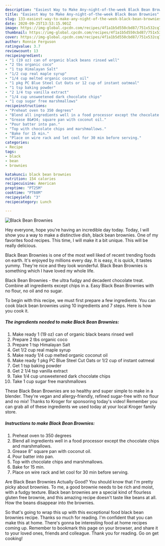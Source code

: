 ```yaml
---
description: "Easiest Way to Make Any-night-of-the-week Black Bean Brownies"
title: "Easiest Way to Make Any-night-of-the-week Black Bean Brownies"
slug: 133-easiest-way-to-make-any-night-of-the-week-black-bean-brownies
date: 2020-09-25T13:53:15.901Z
image: https://img-global.cpcdn.com/recipes/4f1a1b5d550cbd87/751x532cq70/black-bean-brownies-recipe-main-photo.jpg
thumbnail: https://img-global.cpcdn.com/recipes/4f1a1b5d550cbd87/751x532cq70/black-bean-brownies-recipe-main-photo.jpg
cover: https://img-global.cpcdn.com/recipes/4f1a1b5d550cbd87/751x532cq70/black-bean-brownies-recipe-main-photo.jpg
author: Ronnie Ferguson
ratingvalue: 3.7
reviewcount: 13
recipeingredient:
- "1 (19 oz) can of organic black beans rinsed well"
- "2 tbs organic coco"
- "1 tsp Himalayan Salt"
- "1/2 cup real maple syrup"
- "1/4 cup melted organic coconut oil"
- "1 pkg PC Blue Steel Cut Oats or 12 cup of instant oatmeal"
- "1 tsp baking powder"
- "2 1/4 tsp vanilla extract"
- "1/4 cup unsweetened dark chocolate chips"
- "1 cup sugar free marshmallows"
recipeinstructions:
- "Preheat oven to 350 degrees"
- "Blend all ingredients well in a food processor except the chocolate chips and marshmallows."
- "Grease 8&#34; square pan with coconut oil."
- "Pour batter into pan."
- "Top with chocolate chips and marshmallows."
- "Bake for 15 min."
- "Place on wire rack and let cool for 30 min before serving."
categories:
- Recipe
tags:
- black
- bean
- brownies

katakunci: black bean brownies 
nutrition: 154 calories
recipecuisine: American
preptime: "PT25M"
cooktime: "PT60M"
recipeyield: "3"
recipecategory: Lunch

---
```



![Black Bean Brownies](https://img-global.cpcdn.com/recipes/4f1a1b5d550cbd87/751x532cq70/black-bean-brownies-recipe-main-photo.jpg)

Hey everyone, hope you're having an incredible day today. Today, I will show you a way to make a distinctive dish, black bean brownies. One of my favorites food recipes. This time, I will make it a bit unique. This will be really delicious.

Black Bean Brownies is one of the most well liked of recent trending foods on earth. It's enjoyed by millions every day. It is easy, it is quick, it tastes yummy. They're nice and they look wonderful. Black Bean Brownies is something which I have loved my whole life.

Black Bean Brownies - the ultra fudgy and decadent chocolate treat. Combine all ingredients except chips in a. Easy Black Bean Brownies with no flour, no oil and no sugar.


To begin with this recipe, we must first prepare a few ingredients. You can cook black bean brownies using 10 ingredients and 7 steps. Here is how you cook it.

<!--inarticleads1-->

##### The ingredients needed to make Black Bean Brownies:

1. Make ready 1 (19 oz) can of organic black beans rinsed well
1. Prepare 2 tbs organic coco
1. Prepare 1 tsp Himalayan Salt
1. Get 1/2 cup real maple syrup
1. Make ready 1/4 cup melted organic coconut oil
1. Make ready 1 pkg PC Blue Steel Cut Oats or 1/2 cup of instant oatmeal
1. Get 1 tsp baking powder
1. Get 2 1/4 tsp vanilla extract
1. Take 1/4 cup unsweetened dark chocolate chips
1. Take 1 cup sugar free marshmallows


These Black Bean Brownies are so healthy and super simple to make in a blender. They&#39;re vegan and allergy-friendly, refined sugar-free with no flour and no mix! Thanks to Kroger for sponsoring today&#39;s video! Remember you can grab all of these ingredients we used today at your local Kroger family store. 

<!--inarticleads2-->

##### Instructions to make Black Bean Brownies:

1. Preheat oven to 350 degrees
1. Blend all ingredients well in a food processor except the chocolate chips and marshmallows.
1. Grease 8&#34; square pan with coconut oil.
1. Pour batter into pan.
1. Top with chocolate chips and marshmallows.
1. Bake for 15 min.
1. Place on wire rack and let cool for 30 min before serving.


Are Black Bean Brownies Actually Good? You should know that I&#39;m pretty picky about brownies. To me, a good brownie needs to be rich and moist, with a fudgy texture. Black bean brownies are a special kind of flourless gluten free brownie, and this amazing recipe doesn&#39;t taste like beans at all. How the beans disappear into the brownies. 

So that's going to wrap this up with this exceptional food black bean brownies recipe. Thanks so much for reading. I'm confident that you can make this at home. There's gonna be interesting food at home recipes coming up. Remember to bookmark this page on your browser, and share it to your loved ones, friends and colleague. Thank you for reading. Go on get cooking!
